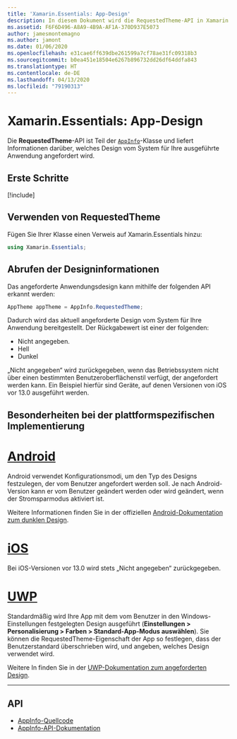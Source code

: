 ```yaml
---
title: 'Xamarin.Essentials: App-Design'
description: In diesem Dokument wird die RequestedTheme-API in Xamarin.Essentials beschrieben, die Informationen dazu enthält, welcher Designstil für die ausgeführte App angefordert wird.
ms.assetid: F6F6D496-A8A9-4B9A-AF1A-370D937E5073
author: jamesmontemagno
ms.author: jamont
ms.date: 01/06/2020
ms.openlocfilehash: e31cae6ff639dbe261599a7cf78ae31fc09318b3
ms.sourcegitcommit: b0ea451e18504e6267b896732dd26df64ddfa843
ms.translationtype: HT
ms.contentlocale: de-DE
ms.lasthandoff: 04/13/2020
ms.locfileid: "79190313"
---
```

# <a name="xamarinessentials-app-theme"></a>Xamarin.Essentials: App-Design

Die **RequestedTheme**-API ist Teil der [`AppInfo`](app-information.md)-Klasse und liefert Informationen darüber, welches Design vom System für Ihre ausgeführte Anwendung angefordert wird.

## <a name="get-started"></a>Erste Schritte

[!include[](~/essentials/includes/get-started.md)]

## <a name="using-requestedtheme"></a>Verwenden von RequestedTheme

Fügen Sie Ihrer Klasse einen Verweis auf Xamarin.Essentials hinzu:

```csharp
using Xamarin.Essentials;
```

## <a name="obtaining-theme-information"></a>Abrufen der Designinformationen

Das angeforderte Anwendungsdesign kann mithilfe der folgenden API erkannt werden:

```csharp
AppTheme appTheme = AppInfo.RequestedTheme;

```

Dadurch wird das aktuell angeforderte Design vom System für Ihre Anwendung bereitgestellt. Der Rückgabewert ist einer der folgenden:

* Nicht angegeben.
* Hell
* Dunkel

„Nicht angegeben“ wird zurückgegeben, wenn das Betriebssystem nicht über einen bestimmten Benutzeroberflächenstil verfügt, der angefordert werden kann. Ein Beispiel hierfür sind Geräte, auf denen Versionen von iOS vor 13.0 ausgeführt werden.


## <a name="platform-implementation-specifics"></a>Besonderheiten bei der plattformspezifischen Implementierung

# <a name="android"></a>[Android](#tab/android)

Android verwendet Konfigurationsmodi, um den Typ des Designs festzulegen, der vom Benutzer angefordert werden soll. Je nach Android-Version kann er vom Benutzer geändert werden oder wird geändert, wenn der Stromsparmodus aktiviert ist.

Weitere Informationen finden Sie in der offiziellen [Android-Dokumentation zum dunklen Design](https://developer.android.com/guide/topics/ui/look-and-feel/darktheme).


# <a name="ios"></a>[iOS](#tab/ios)

Bei iOS-Versionen vor 13.0 wird stets „Nicht angegeben“ zurückgegeben. 


# <a name="uwp"></a>[UWP](#tab/uwp)

Standardmäßig wird Ihre App mit dem vom Benutzer in den Windows-Einstellungen festgelegten Design ausgeführt (**Einstellungen > Personalisierung > Farben > Standard-App-Modus auswählen**). Sie können die RequestedTheme-Eigenschaft der App so festlegen, dass der Benutzerstandard überschrieben wird, und angeben, welches Design verwendet wird.

Weitere In finden Sie in der [UWP-Dokumentation zum angeforderten Design](https://docs.microsoft.com/uwp/api/windows.ui.xaml.application.requestedtheme).

--------------

## <a name="api"></a>API

- [AppInfo-Quellcode](https://github.com/xamarin/Essentials/tree/master/Xamarin.Essentials/AppInfo)
- [AppInfo-API-Dokumentation](xref:Xamarin.Essentials.AppInfo)
